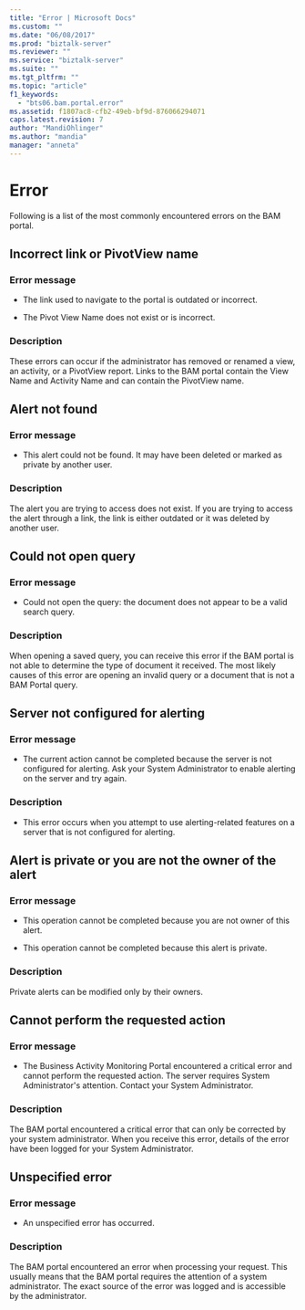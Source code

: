 ```yaml
---
title: "Error | Microsoft Docs"
ms.custom: ""
ms.date: "06/08/2017"
ms.prod: "biztalk-server"
ms.reviewer: ""
ms.service: "biztalk-server"
ms.suite: ""
ms.tgt_pltfrm: ""
ms.topic: "article"
f1_keywords: 
  - "bts06.bam.portal.error"
ms.assetid: f1807ac8-cfb2-49eb-bf9d-876066294071
caps.latest.revision: 7
author: "MandiOhlinger"
ms.author: "mandia"
manager: "anneta"
---
```

# Error
Following is a list of the most commonly encountered errors on the BAM portal.  
  
## Incorrect link or PivotView name  
  
### Error message  
  
-   The link used to navigate to the portal is outdated or incorrect.  
  
-   The Pivot View Name does not exist or is incorrect.  
  
### Description  
 These errors can occur if the administrator has removed or renamed a view, an activity, or a PivotView report. Links to the BAM portal contain the View Name and Activity Name and can contain the PivotView name.  
  
## Alert not found  
  
### Error message  
  
-   This alert could not be found. It may have been deleted or marked as private by another user.  
  
### Description  
 The alert you are trying to access does not exist. If you are trying to access the alert through a link, the link is either outdated or it was deleted by another user.  
  
## Could not open query  
  
### Error message  
  
-   Could not open the query: the document does not appear to be a valid search query.  
  
### Description  
 When opening a saved query, you can receive this error if the BAM portal is not able to determine the type of document it received. The most likely causes of this error are opening an invalid query or a document that is not a BAM Portal query.  
  
## Server not configured for alerting  
  
### Error message  
  
-   The current action cannot be completed because the server is not configured for alerting. Ask your System Administrator to enable alerting on the server and try again.  
  
### Description  
  
-   This error occurs when you attempt to use alerting-related features on a server that is not configured for alerting.  
  
## Alert is private or you are not the owner of the alert  
  
### Error message  
  
-   This operation cannot be completed because you are not owner of this alert.  
  
-   This operation cannot be completed because this alert is private.  
  
### Description  
 Private alerts can be modified only by their owners.  
  
## Cannot perform the requested action  
  
### Error message  
  
-   The Business Activity Monitoring Portal encountered a critical error and cannot perform the requested action. The server requires System Administrator's attention. Contact your System Administrator.  
  
### Description  
 The BAM portal encountered a critical error that can only be corrected by your system administrator. When you receive this error, details of the error have been logged for your System Administrator.  
  
## Unspecified error  
  
### Error message  
  
-   An unspecified error has occurred.  
  
### Description  
 The BAM portal encountered an error when processing your request. This usually means that the BAM portal requires the attention of a system administrator. The exact source of the error was logged and is accessible by the administrator.